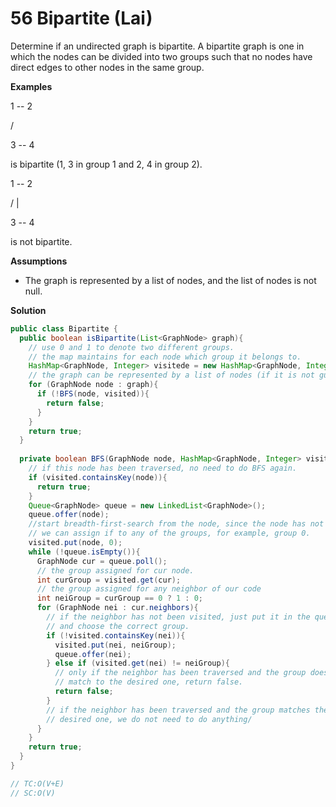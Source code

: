 # 56 Bipartite (Lai)

Determine if an undirected graph is bipartite. A bipartite graph is one in which the nodes can be divided into two groups such that no nodes have direct edges to other nodes in the same group.

**Examples**

1  --  2

  /  

3  --  4

is bipartite (1, 3 in group 1 and 2, 4 in group 2).

1  --  2

  /  |

3  --  4

is not bipartite.

**Assumptions**

- The graph is represented by a list of nodes, and the list of nodes is not null.



**Solution**

```java
public class Bipartite {
  public boolean isBipartite(List<GraphNode> graph){
    // use 0 and 1 to denote two different groups.
    // the map maintains for each node which group it belongs to.
    HashMap<GraphNode, Integer> visitede = new HashMap<GraphNode, Integer>();
    // the graph can be represented by a list of nodes (if it is not guaranteed to be connected). We have to do BFS from each of the nodes.
    for (GraphNode node : graph){
      if (!BFS(node, visited)){
        return false;
      }
    }
    return true;
  }
  
  private boolean BFS(GraphNode node, HashMap<GraphNode, Integer> visited){
    // if this node has been traversed, no need to do BFS again.
    if (visited.containsKey(node)){
      return true;
    }
    Queue<GraphNode> queue = new LinkedList<GraphNode>();
    queue.offer(node);
    //start breadth-first-search from the node, since the node has not been visited
    // we can assign if to any of the groups, for example, group 0.
    visited.put(node, 0);
    while (!queue.isEmpty()){
      GraphNode cur = queue.poll();
      // the group assigned for cur node.
      int curGroup = visited.get(cur);
      // the group assigned for any neighbor of our code
      int neiGroup = curGroup == 0 ? 1 : 0;
      for (GraphNode nei : cur.neighbors){
        // if the neighbor has not been visited, just put it in the queue
        // and choose the correct group.
        if (!visited.containsKey(nei)){
          visited.put(nei, neiGroup);
          queue.offer(nei);
        } else if (visited.get(nei) != neiGroup){
          // only if the neighbor has been traversed and the group does not 
          // match to the desired one, return false.
          return false;
        }
        // if the neighbor has been traversed and the group matches the 
        // desired one, we do not need to do anything/
      }
    }
    return true;
  }
}

// TC:O(V+E)
// SC:O(V)
```



